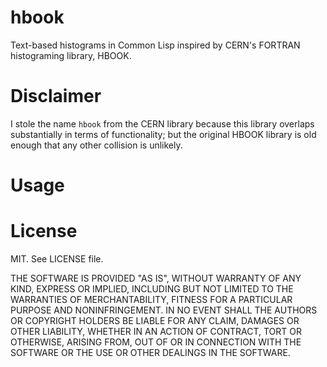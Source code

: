 # hbook

Text-based histograms in Common Lisp inspired by CERN's FORTRAN histograming library, HBOOK.

# Disclaimer

I stole the name `hbook` from the CERN library because this library overlaps substantially in terms of functionality; but the original HBOOK library is old enough that any other collision is unlikely.

# Usage


# License

MIT.  See LICENSE file.

THE SOFTWARE IS PROVIDED "AS IS", WITHOUT WARRANTY OF ANY KIND, EXPRESS OR
IMPLIED, INCLUDING BUT NOT LIMITED TO THE WARRANTIES OF MERCHANTABILITY,
FITNESS FOR A PARTICULAR PURPOSE AND NONINFRINGEMENT. IN NO EVENT SHALL THE
AUTHORS OR COPYRIGHT HOLDERS BE LIABLE FOR ANY CLAIM, DAMAGES OR OTHER
LIABILITY, WHETHER IN AN ACTION OF CONTRACT, TORT OR OTHERWISE, ARISING FROM,
OUT OF OR IN CONNECTION WITH THE SOFTWARE OR THE USE OR OTHER DEALINGS IN THE
SOFTWARE.
